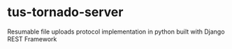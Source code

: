 tus-tornado-server
==================

Resumable file uploads protocol implementation in python built with Django REST Framework
